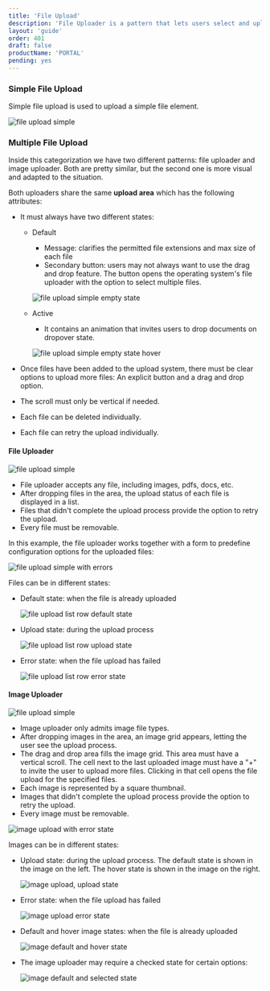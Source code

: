 ```yaml
---
title: 'File Upload'
description: 'File Uploader is a pattern that lets users select and upload images to the system.'
layout: 'guide'
order: 401
draft: false
productName: 'PORTAL'
pending: yes
---
```


### Simple File Upload

Simple file upload is used to upload a simple file element.

![file upload simple](/images/lexicon/FileUploadSimple.png)

### Multiple File Upload

Inside this categorization we have two different patterns: file uploader and image uploader. Both are pretty similar, but the second one is more visual and adapted to the situation.

Both uploaders share the same **upload area** which has the following attributes:

-   It must always have two different states:

    -   Default

        -   Message: clarifies the permitted file extensions and max size of each file
        -   Secondary button: users may not always want to use the drag and drop feature. The button opens the operating system's file uploader with the option to select multiple files.

        ![file upload simple empty state](/images/lexicon/FileUploadEmptyState.png)

    -   Active

        -   It contains an animation that invites users to drop documents on dropover state.

        ![file upload simple empty state hover](/images/lexicon/FileUploadEmptyStateHover.png)

-   Once files have been added to the upload system, there must be clear options to upload more files: An explicit button and a drag and drop option.
-   The scroll must only be vertical if needed.
-   Each file can be deleted individually.
-   Each file can retry the upload individually.

#### File Uploader

![file upload simple](/images/lexicon/FileUpload.png)

-   File uploader accepts any file, including images, pdfs, docs, etc.
-   After dropping files in the area, the upload status of each file is displayed in a list.
-   Files that didn't complete the upload process provide the option to retry the upload.
-   Every file must be removable.

In this example, the file uploader works together with a form to predefine configuration options for the uploaded files:

![file upload simple with errors](/images/lexicon/FileUploaderErrorStatePanelOpen.png)

Files can be in different states:

-   Default state: when the file is already uploaded

    ![file upload list row default state](/images/lexicon/FileUploadListDefault.png)

-   Upload state: during the upload process

    ![file upload list row upload state](/images/lexicon/FileUploadListProgress.png)

-   Error state: when the file upload has failed

    ![file upload list row error state](/images/lexicon/FileUploadListError.png)

#### Image Uploader

![file upload simple](/images/lexicon/FileUploadImageUpload.png)

-   Image uploader only admits image file types.
-   After dropping images in the area, an image grid appears, letting the user see the upload process.
-   The drag and drop area fills the image grid. This area must have a vertical scroll. The cell next to the last uploaded image must have a "+" to invite the user to upload more files. Clicking in that cell opens the file upload for the specified files.
-   Each image is represented by a square thumbnail.
-   Images that didn't complete the upload process provide the option to retry the upload.
-   Every image must be removable.

![image upload with error state](/images/lexicon/FileUploadImageUploadErrors.png)

Images can be in different states:

-   Upload state: during the upload process. The default state is shown in the image on the left. The hover state is shown in the image on the right.

    ![image upload, upload state](/images/lexicon/FileUploadImageStates.png)

-   Error state: when the file upload has failed

    ![image upload error state](/images/lexicon/FileUploadImageStatesError.png)

-   Default and hover image states: when the file is already uploaded

    ![image default and hover state](/images/lexicon/FileUploadImageStatesDefaultHover.png)

-   The image uploader may require a checked state for certain options:

    ![image default and selected state](/images/lexicon/FileUploadImageStatesChecbox.png)
